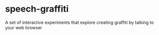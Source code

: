 # speech-graffiti
A set of interactive experiments that explore creating graffiti by talking to your web browser
